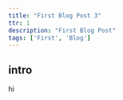 ```yaml
---
title: "First Blog Post 3"
ttr: 1
description: "First Blog Post"
tags: ['First', 'Blog']
---
```


## intro

hi
